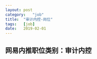 ```yaml
---
layout:	post
category:	"job"
title:	"审计内控-岗位"
tags:	[job]
date:	2019-02-01
---
```

## 网易内推职位类别：审计内控
